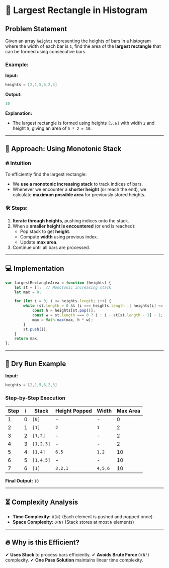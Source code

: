 # 📏 Largest Rectangle in Histogram

## Problem Statement
Given an array `heights` representing the heights of bars in a histogram where the width of each bar is `1`, find the area of the **largest rectangle** that can be formed using consecutive bars.

### Example:
**Input:**
```js
heights = [2,1,5,6,2,3]
```
**Output:**
```js
10
```
**Explanation:**
- The largest rectangle is formed using heights `[5,6]` with width `2` and height `5`, giving an area of `5 * 2 = 10`.

---

## 🚀 Approach: Using Monotonic Stack

### 🔥 Intuition
To efficiently find the largest rectangle:
- We **use a monotonic increasing stack** to track indices of bars.
- Whenever we encounter a **shorter height** (or reach the end), we calculate **maximum possible area** for previously stored heights.

### 🛠 Steps:
1. **Iterate through heights**, pushing indices onto the stack.
2. When a **smaller height is encountered** (or end is reached):
   - Pop stack to get **height**.
   - Compute **width** using previous index.
   - Update **max area**.
3. Continue until all bars are processed.

---

## 💻 Implementation
```js
var largestRectangleArea = function (heights) {
    let st = [];  // Monotonic increasing stack
    let max = 0;

    for (let i = 0; i <= heights.length; i++) {
        while (st.length > 0 && (i === heights.length || heights[i] <= heights[st[st.length - 1]])) {
            const h = heights[st.pop()];
            const w = st.length === 0 ? i : i - st[st.length - 1] - 1;
            max = Math.max(max, h * w);
        }
        st.push(i);
    }
    return max;
};
```

---

## 📜 Dry Run Example
**Input:**
```js
heights = [2,1,5,6,2,3]
```

### Step-by-Step Execution
| Step | i | Stack | Height Popped | Width | Max Area |
|------|---|--------|---------------|-------|----------|
| 1    | 0 | `[0]`  | -             | -     | 0        |
| 2    | 1 | `[1]`  | `2`           | `1`   | 2        |
| 3    | 2 | `[1,2]`| -             | -     | 2        |
| 4    | 3 | `[1,2,3]`| -           | -     | 2        |
| 5    | 4 | `[1,4]`| `6,5`         | `1,2` | 10       |
| 6    | 5 | `[1,4,5]`| -           | -     | 10       |
| 7    | 6 | `[1]`  | `3,2,1`       | `4,5,6` | 10      |

**Final Output:** `10`

---

## ⏳ Complexity Analysis
- **Time Complexity:** `O(N)` (Each element is pushed and popped once)
- **Space Complexity:** `O(N)` (Stack stores at most `N` elements)

---

## 🔥 Why is this Efficient?
✔ **Uses Stack** to process bars efficiently.
✔ **Avoids Brute Force** `O(N²)` complexity.
✔ **One Pass Solution** maintains linear time complexity.


